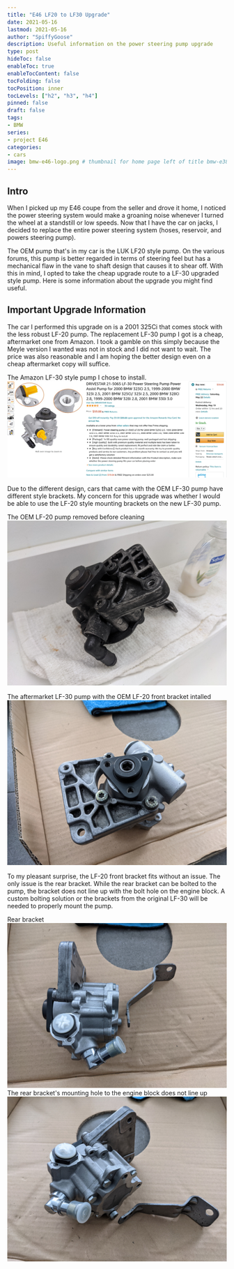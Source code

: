 ```yaml
---
title: "E46 LF20 to LF30 Upgrade"
date: 2021-05-16
lastmod: 2021-05-16
author: "SpiffyGoose"
description: Useful information on the power steering pump upgrade
type: post
hideToc: false
enableToc: true
enableTocContent: false
tocFolding: false
tocPosition: inner
tocLevels: ["h2", "h3", "h4"]
pinned: false
draft: false
tags:
- BMW
series:
- project E46
categories:
- cars
image: bmw-e46-logo.png # thumbnail for home page left of title bmw-e38-logo.png or bmw-e46-logo.png
---
```


## Intro

When I picked up my E46 coupe from the seller and drove it home, I noticed the power steering system would make a groaning noise whenever I turned the wheel at a standstill or low speeds. Now that I have the car on jacks, I decided to replace the entire power steering system (hoses, reservoir, and powers steering pump). 

The OEM pump that's in my car is the LUK LF20 style pump. On the various forums, this pump is better regarded in terms of steering feel but has a mechanical flaw in the vane to shaft design that causes it to shear off. With this in mind, I opted to take the cheap upgrade route to a LF-30 upgraded style pump. Here is some information about the upgrade you might find useful.


## Important Upgrade Information 

The car I performed this upgrade on is a 2001 325Ci that comes stock with the less robust LF-20 pump. The replacement LF-30 pump I got is a cheap, aftermarket one from Amazon. I took a gamble on this simply because the Meyle version I wanted was not in stock and I did not want to wait. The price was also reasonable and I am hoping the better design even on a cheap aftermarket copy will suffice.

The Amazon LF-30 style pump I chose to install.
![](lf30_pump_ad.png)

Due to the different design, cars that came with the OEM LF-30 pump have different style brackets. My concern for this upgrade was whether I would be able to use the LF-20 style mounting brackets on the new LF-30 pump.

The OEM LF-20 pump removed before cleaning
![](lf20-pump.jpg)

The aftermarket LF-30 pump with the OEM LF-20 front bracket intalled
![](lf30-pump-1.jpg)

To my pleasant surprise, the LF-20 front bracket fits without an issue. The only issue is the rear bracket. While the rear bracket can be bolted to the pump, the bracket does not line up with the bolt hole on the engine block. A custom bolting solution or the brackets from the original LF-30 will be needed to properly mount the pump.

Rear bracket
![](lf30-pump-2.jpg)
The rear bracket's mounting hole to the engine block does not line up
![](lf30-pump-3.jpg)


